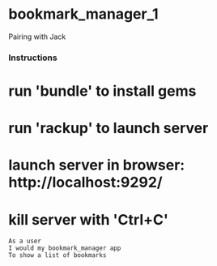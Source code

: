 # bookmark_manager_1
Pairing with Jack



### Instructions

# run 'bundle' to install gems
# run 'rackup' to launch server
# launch server in browser: http://localhost:9292/
# kill server with 'Ctrl+C'

```
As a user
I would my bookmark_manager app
To show a list of bookmarks
```
